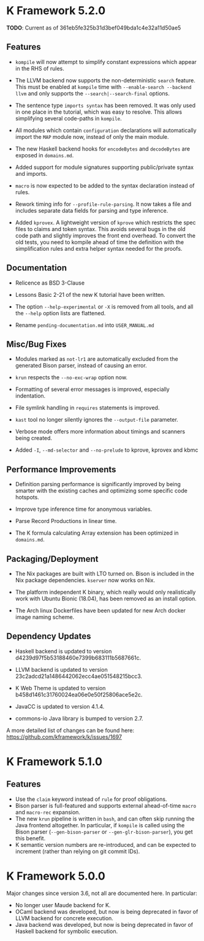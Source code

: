 K Framework 5.2.0
=================

**TODO**: Current as of 361eb5fe325b31d3bef049bda1c4e32a11d50ae5

Features
-------

- `kompile` will now attempt to simplify constant expressions which appear
  in the RHS of rules.

- The LLVM backend now supports the non-deterministic `search` feature.
  This must be enabled at `kompile` time with `--enable-search --backend llvm`
  and only supports the `--search|--search-final` options.

- The sentence type `imports syntax` has been removed. It was only used in one
  place in the tutorial, which was easy to resolve. This allows simplifying
  several code-paths in `kompile`.

- All modules which contain `configuration` declarations will automatically
  import the `MAP` module now, instead of only the main module.

- The new Haskell backend hooks for `encodeBytes` and `decodeBytes` are
  exposed in `domains.md`.

- Added support for module signatures supporting public/private syntax and imports.

- `macro` is now expected to be added to the syntax declaration instead of rules.

- Rework timing info for `--profile-rule-parsing`. It now takes a file and
  includes separate data fields for parsing and type inference.

- Added `kprovex`. A lightweight version of `kprove` which restricts the spec files
  to claims and token syntax. This avoids several bugs in the old code path and
  slightly improves the front end overhead. To convert the old tests, you need to
  kompile ahead of time the definition with the simplification rules and extra
  helper syntax needed for the proofs.

Documentation
-------------

- Relicence as BSD 3-Clause

- Lessons Basic 2-21 of the new K tutorial have been written.

- The option `--help-experimental` or `-X` is removed from all tools, and 
  all the `--help` option lists are flattened.

- Rename `pending-documentation.md` into `USER_MANUAL.md`

Misc/Bug Fixes
--------------

- Modules marked as `not-lr1` are automatically excluded from the generated
    Bison parser, instead of causing an error.

- `krun` respects the `--no-exc-wrap` option now.

- Formatting of several error messages is improved, especially indentation.

- File symlink handling in `requires` statements is improved.

- `kast` tool no longer silently ignores the `--output-file` parameter.

- Verbose mode offers more information about timings and scanners being created.

- Added `-I`, `--md-selector` and `--no-prelude` to kprove, kprovex and kbmc

Performance Improvements
------------------------

- Definition parsing performance is significantly improved by being smarter
  with the existing caches and optimizing some specific code hotspots.

- Improve type inference time for anonymous variables.

- Parse Record Productions in linear time.

- The K formula calculating Array extension has been optimized in `domains.md`.

Packaging/Deployment
--------------------

-   The Nix packages are built with LTO turned on. Bison is included
    in the Nix package dependencies. `kserver` now works on Nix.

-   The platform independent K binary, which really would only realistically
    work with Ubuntu Bionic (18.04), has been removed as an install option.

-   The Arch linux Dockerfiles have been updated for new Arch docker image
    naming scheme.


Dependency Updates
------------------

-   Haskell backend is updated to version d4239d97f5b53188460e7399b683111b5687661c.

-   LLVM backend is updated to version 23c2adcd21a1486442062ecc4ae051548215bcc3.

-   K Web Theme is updated to version b458d1461c31760024ea06e0e50f25806ace5e2c.

-   JavaCC is updated to version 4.1.4.

-   commons-io Java library is bumped to version 2.7.

A more detailed list of changes can be found here:
https://github.com/kframework/k/issues/1697

K Framework 5.1.0
=================

Features
--------

-   Use the `claim` keyword instead of `rule` for proof obligations.
-   Bison parser is full-featured and supports external ahead-of-time `macro` and `macro-rec` expansion.
-   The new `krun` pipeline is written in `bash`, and can often skip running the Java frontend altogether.
    In particular, if `kompile` is called using the Bison parser (`--gen-bison-parser` or `--gen-glr-bison-parser`), you get this benefit.
-   K semantic version numbers are re-introduced, and can be expected to increment (rather than relying on git commit IDs).

K Framework 5.0.0
=================

Major changes since version 3.6, not all are documented here.
In particular:

-   No longer user Maude backend for K.
-   OCaml backend was developed, but now is being deprecated in favor of LLVM backend for concrete execution.
-   Java backend was developed, but now is being deprecated in favor of Haskell backend for symbolic execution.
